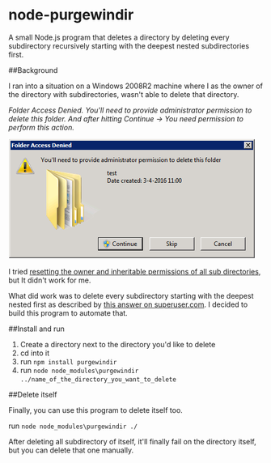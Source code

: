# node-purgewindir
A small Node.js program that deletes a directory by deleting every subdirectory recursively starting with the deepest nested subdirectories first.

##Background

I ran into a situation on a Windows 2008R2 machine where I as the owner of the directory with subdirectories, wasn't able to delete that directory.

*Folder Access Denied. You'll need to provide administrator permission to delete this folder. And after hitting Continue -> You need permission to perform this action.*

![Folder Access Denied](./error.png)

I tried [resetting the owner and inheritable permissions of all sub directories](http://www.fixedbyvonnie.com/2014/01/folder-access-denied-delete-folder-windows), but It didn't work for me.

What did work was to delete every subdirectory starting with the deepest nested first as described by [this answer on superuser.com](http://superuser.com/a/204934/192974). I decided to build this program to automate that.

##Install and run

1. Create a directory next to the directory you'd like to delete
2. cd into it
3. run `npm install purgewindir`
4. run `node node_modules\purgewindir ../name_of_the_directory_you_want_to_delete`


##Delete itself

Finally, you can use this program to delete itself too.

run `node node_modules\purgewindir ./`

After deleting all subdirectory of itself, it'll finally fail on the directory itself, but you can delete that one manually.
